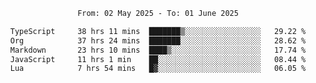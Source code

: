 <div align="center">
<p style="text-align: center;">
<!--START_SECTION:waka-->

```txt
From: 02 May 2025 - To: 01 June 2025

TypeScript     38 hrs 11 mins  ███████▒░░░░░░░░░░░░░░░░░   29.22 %
Org            37 hrs 24 mins  ███████░░░░░░░░░░░░░░░░░░   28.62 %
Markdown       23 hrs 10 mins  ████▒░░░░░░░░░░░░░░░░░░░░   17.74 %
JavaScript     11 hrs 1 min    ██░░░░░░░░░░░░░░░░░░░░░░░   08.44 %
Lua            7 hrs 54 mins   █▓░░░░░░░░░░░░░░░░░░░░░░░   06.05 %
```

<!--END_SECTION:waka-->
</p>
</div>

